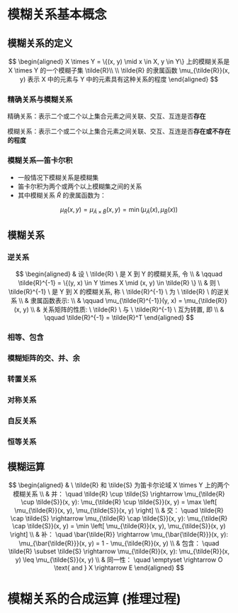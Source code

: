 # 模糊关系基本概念

## 模糊关系的定义

$$
\begin{aligned}
X \times Y = \{(x, y) \mid x \in X, y \in Y\} 上的模糊关系是 X \times Y 的一个模糊子集 \tilde{R}\\
\\
\tilde{R} 的隶属函数 \mu_{\tilde{R}}(x, y) 表示 X 中的元素与 Y 中的元素具有这种关系的程度
\end{aligned}
$$

### 精确关系与模糊关系

精确关系：表示二个或二个以上集合元素之间关联、交互、互连是否**存在**

模糊关系：表示二个或二个以上集合元素之间关联、交互、互连是否**存在或不存在的程度**

### 模糊关系—笛卡尔积

- 一般情况下模糊关系是模糊集
- 笛卡尔积为两个或两个以上模糊集之间的关系
- 其中模糊关系 $\tilde{R}$ 的隶属函数为：

$$
\mu_{\tilde{R}}(x, y) = \mu_{\tilde{A} \times \tilde{B}}(x, y) = \min(\mu_{\tilde{A}}(x), \mu_{\tilde{B}}(x))
$$

## 模糊关系

### 逆关系

$$
\begin{aligned}
& 设 \ \tilde{R} \ 是 X 到 Y 的模糊关系, 令 \\
& \qquad \tilde{R}^{-1} = \{(y, x) \in Y \times X \mid (x, y) \in \tilde{R} \} \\
& 则 \ \tilde{R}^{-1} \ 是 Y 到 X 的模糊关系, 称 \ \tilde{R}^{-1} \ 为 \ \tilde{R} \ 的逆关系 \\
& 隶属函数表示: \\
& \qquad \mu_{\tilde{R}^{-1}}(y, x) = \mu_{\tilde{R}}(x, y) \\
& 关系矩阵的性质: \ \tilde{R} \ 与 \ \tilde{R}^{-1} \ 互为转置, 即 \\
& \qquad \tilde{R}^{-1} = \tilde{R}^T
\end{aligned}
$$

### 相等、包含

### 模糊矩阵的交、并、余

### 转置关系

### 对称关系

### 自反关系

### 恒等关系

## 模糊运算

$$
\begin{aligned}
& \ \tilde{R} 和 \tilde{S} 为笛卡尔论域 X \times Y 上的两个模糊关系 \\
& 并： \quad \tilde{R} \cup \tilde{S} \rightarrow \mu_{\tilde{R} \cup \tilde{S}}(x, y): \mu_{\tilde{R} \cup \tilde{S}}(x, y) = \max \left[ \mu_{\tilde{R}}(x, y), \mu_{\tilde{S}}(x, y) \right] \\
& 交： \quad \tilde{R} \cap \tilde{S} \rightarrow \mu_{\tilde{R} \cap \tilde{S}}(x, y): \mu_{\tilde{R} \cap \tilde{S}}(x, y) = \min \left[ \mu_{\tilde{R}}(x, y), \mu_{\tilde{S}}(x, y) \right] \\
& 补： \quad \bar{\tilde{R}} \rightarrow \mu_{\bar{\tilde{R}}}(x, y): \mu_{\bar{\tilde{R}}}(x, y) = 1 - \mu_{\tilde{R}}(x, y) \\
& 包含： \quad \tilde{R} \subset \tilde{S} \rightarrow \mu_{\tilde{R}}(x, y): \mu_{\tilde{R}}(x, y) \leq \mu_{\tilde{S}}(x, y) \\
& 同一性： \quad \emptyset \rightarrow O \text{ and } X \rightarrow E
\end{aligned}
$$

# 模糊关系的合成运算 (推理过程)

